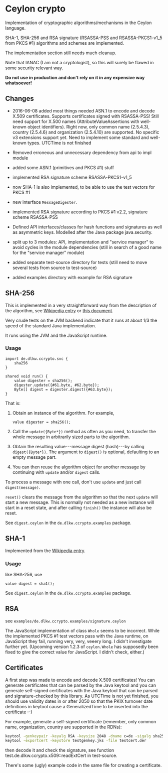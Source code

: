 # Ceylon crypto

Implementation of cryptographic algorithms/mechanisms in the Ceylon language.

SHA-1, SHA-256 and RSA signature (RSASSA-PSS and RSASSA-PKCS1-v1_5 from PKCS #1) algorithms and schemes are implemented.

The implementation section still needs much cleanup.

Note that IANAC (I am not a cryptologist), so this will surely be flawed in some security relevant way.

**Do not use in production and don't rely on it in any expensive way whatsoever!**

## Changes

* 2016-06-08 added most things needed ASN.1 to encode and decode X.509 certificates.
  Supports certificates signed with RSASSA-PSS!
  Still need support for X.500 names (AttributeValueAssertions with well-known object identifiers).
  Right now, only common name (2.5.4.3), country (2.5.4.6) and organization (2.5.4.10) are supported.
  No specific v3 extensions support yet. Need to implement some standard and well-known types.
  UTCTime is not finished
* Removed erroneous and unnecessary dependency from api to impl module

* added some ASN.1 (primitives and PKCS #1) stuff
* implemented RSA signature scheme RSASSA-PKCS1-v1_5
* now SHA-1 is also implemented, to be able to use the test vectors for PKCS #1
* new interface `MessageDigester`.
* implemented RSA signature according to PKCS #1 v2.2, signature scheme RSASSA-PSS
* Defined API interfaces/classes for hash functions and signatures as well as
  asymmetric keys. Modelled after the Java package java.security.
* split up to 3 modules: API, implementation and "service manager" to avoid cycles in the
  module dependencies (still in search of a good name for the "service manager" module)
* added separate test-source directory for tests (still need to move several tests from source to test-source)
* added examples directory with example for RSA signature

## SHA-256

This is implemented in a very straightforward way from the
description of the algorithm, see [Wikipedia entry](https://en.wikipedia.org/wiki/SHA-2) or
[this document](https://web.archive.org/web/20150315061807/http://csrc.nist.gov/groups/STM/cavp/documents/shs/sha256-384-512.pdf).

Very crude tests on the JVM backend indicate that it runs at about 1/3 the speed of the standard Java implementation.

It runs using the JVM and the JavaScript runtime.

### Usage

```
import de.dlkw.ccrypto.svc {
    sha256
}

shared void run() {
    value digester = sha256();
    digester.update({#61.byte, #62.byte});
    Byte[] digest = digester.digest({#63.byte});
}
```

That is:

   1. Obtain an instance of the algorithm. For example,
          
       `value digester = sha256();`
          
   2. Call the `update({Byte*})` method as often as you
       need, to transfer the whole message in arbitrarily
       sized parts to the algorithm.
       
   3. Obtain the resulting value---message digest (hash)---by calling `digest({Byte*})`.
      The argument to `digest()` is optional, defaulting
      to an empty message part.
       
   4. You can then reuse the algorithm object for another
       message by continuing with `update` and/or `digest` calls.
       
   To process a message with one call, don't use `update` and
   just call `digest(message)`.
   
   `reset()` clears the message from the algorithm so that
   the next `update` will start a new message. This is normally
   not needed as a new instance will start in a reset state, and after calling
   `finish()` the instance will also be reset.
   
See `digest.ceylon` in the `de.dlkw.ccrypto.examples` package.

## SHA-1

Implemented from the [Wikipedia entry](https://en.wikipedia.org/wiki/SHA-1).

### Usage

like SHA-256, use 

`value digest = sha1();`

See `digest.ceylon` in the `de.dlkw.ccrypto.examples` package.

## RSA

see `examples/de.dlkw.ccrypto.examples/signature.ceylon`

The JavaScript implementation of class `Whole` seems to be incorrect. While the
implemented PKCS #1 test vectors pass with the Java runtime, on JavaScript they fail,
running very, very, veeery long. I didn't investigate further yet. (Upcoming version 1.2.3 of `ceylon.Whole`
has supposedly been fixed to give the correct value for JavaScript. I didn't check, either.)

## Certificates

A first step was made to encode and decode X.509 certificates! You can generate certificates that can be parsed
by the Java keytool and you can generate self-signed certificates with the Java keytool that can be parsed and
signature-checked by this library. As UTCTime is not yet finished, you should use validity dates in or after 2050
so that the PKIX turnover date definitions in keytool cause a GeneralizedTime to be inserted into the certificate :-)

For example, generate a self-signed certificate (remember, only common name, organization, country are supported in the RDNs):

```bash
keytool -genkeypair -keyalg RSA -keysize 2048 -dname c=de -sigalg sha256WithRsa -keystore testgenkey.jks
keytool -exportcert -keystore testgenkey.jks -file testcert.der
```

then decode it and check the signature, see function test.de.dlkw.ccrypto.x509::readExtCert in test-source.

There's some (ugly) example code in the same file for creating a certificate.
